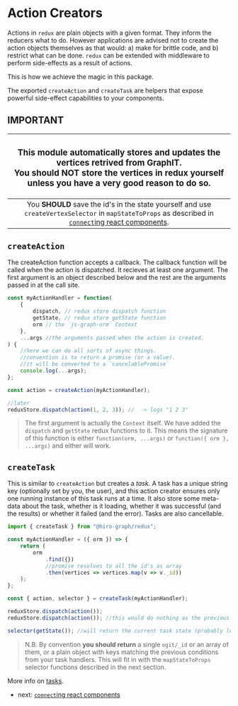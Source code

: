 # Action Creators

Actions in `redux` are plain objects with a given format. They inform the reducers what to do. However applications are advised not to create the action objects themselves as that would: a) make for brittle code, and b) restrict what can be done. `redux` can be extended with middleware to perform side-effects as a result of actions.

This is how we achieve the magic in this package.

The exported `createAction` and `createTask` are helpers that expose powerful side-effect capabilities to your components.

## IMPORTANT

|           <h3>This module automatically stores and updates the vertices retrived from GraphIT.<br>You should **NOT** store the vertices in redux yourself unless you have a very good reason to do so.</h3>           |
| :-------------------------------------------------------------------------------------------------------------------------------------------------------------------------------------------------------------------: |
| You **SHOULD** save the id's in the state yourself and use `createVertexSelector` in `mapStateToProps` as described in [`connect`ing react components](/packages/@hiro-graph/redux/docs/connecting-react-components). |

## `createAction`

The createAction function accepts a callback. The callback function will be called when the action is dispatched. It recieves at least one argument. The first argument is an object described below and the rest are the arguments passed in at the call site.

```javascript
const myActionHandler = function(
    {
        dispatch, // redux store dispatch function
        getState, // redux store getState function
        orm // the `js-graph-orm` Context
    },
    ...args //the arguments passed when the action is created.
) {
    //here we can do all sorts of async things.
    //convention is to return a promise (or a value).
    //it will be converted to a `cancelablePromise`
    console.log(...args);
};

const action = createAction(myActionHandler);

//later
reduxStore.dispatch(action(1, 2, 3)); //  -> logs "1 2 3"
```

> The first argument is actually the `Context` itself. We have added the `dispatch` and `getState` redux functions to it. This means the signature of this function is either `function(orm, ...args)` or `function({ orm }, ...args)` and either will work.

## `createTask`

This is similar to `createAction` but creates a _task_. A task has a unique string key (optionally set by you, the user), and this action creator ensures only one running instance of this task runs at a time. It also store some meta-data about the task, whether is it loading, whether it was successful (and the results) or whether it failed (and the error). Tasks are also cancellable.

```javascript
import { createTask } from "@hiro-graph/redux";

const myActionHandler = ({ orm }) => {
    return (
        orm
            .find({})
            //promise resolves to all the id's as array
            .then(vertices => vertices.map(v => v._id))
    );
};

const { action, selector } = createTask(myActionHandler);

reduxStore.dispatch(action());
reduxStore.dispatch(action()); //this would do nothing as the previous task would be in progress.

selector(getState()); //will return the current task state (probably loading).
```

> N.B. By convention **you should return** a single `ogit/_id` or an array of them, or a plain object with keys matching the previous conditions from your task handlers. This will fit in with the `mapStateToProps` selector functions described in the next section.

More info on [tasks](./tasks.md).

-   next: [`connect`ing react components](./connecting-react-components.md)
